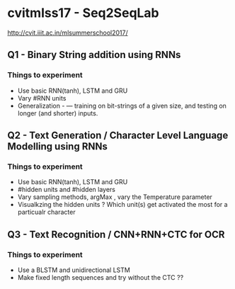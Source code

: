 # cvitmlss17 - Seq2SeqLab
http://cvit.iiit.ac.in/mlsummerschool2017/

## Q1 - Binary String addition using RNNs ##
### Things to experiment ###
* Use basic RNN(tanh), LSTM and GRU
* Vary #RNN units
* Generalization - — training on bit-strings of a given size, and testing on longer (and shorter) inputs.


## Q2 - Text Generation / Character Level Language Modelling using RNNs ##
### Things to experiment ###
* Use basic RNN(tanh), LSTM and GRU
* #hidden units and #hidden layers
*  Vary sampling methods, argMax , vary the Temperature parameter
* Visualkzing the hidden units ? Which unit(s) get activated the most for a particualr character


## Q3 - Text Recognition / CNN+RNN+CTC for OCR ##
### Things to experiment ###
* Use a BLSTM and unidirectional LSTM
* Make fixed length sequences and try without the CTC ??



